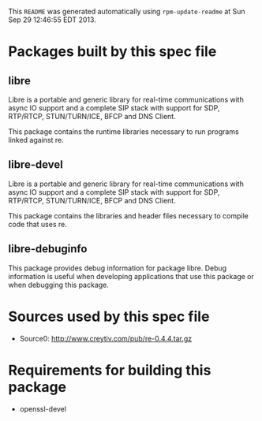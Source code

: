 This `README` was generated automatically using `rpm-update-readme` at Sun Sep 29 12:46:55 EDT 2013.

Packages built by this spec file
================================

libre
-------------------------------------

Libre is a portable and generic library for real-time communications with
async IO support and a complete SIP stack with support for SDP, RTP/RTCP,
STUN/TURN/ICE, BFCP and DNS Client.

This package contains the runtime libraries necessary to run programs
linked against re.

libre-devel
-------------------------------------

Libre is a portable and generic library for real-time communications with
async IO support and a complete SIP stack with support for SDP, RTP/RTCP,
STUN/TURN/ICE, BFCP and DNS Client.

This package contains the libraries and header files necessary to compile
code that uses re.

libre-debuginfo
-------------------------------------

This package provides debug information for package libre.
Debug information is useful when developing applications that use this
package or when debugging this package.


Sources used by this spec file
==============================

- Source0: http://www.creytiv.com/pub/re-0.4.4.tar.gz

Requirements for building this package
======================================

- openssl-devel

